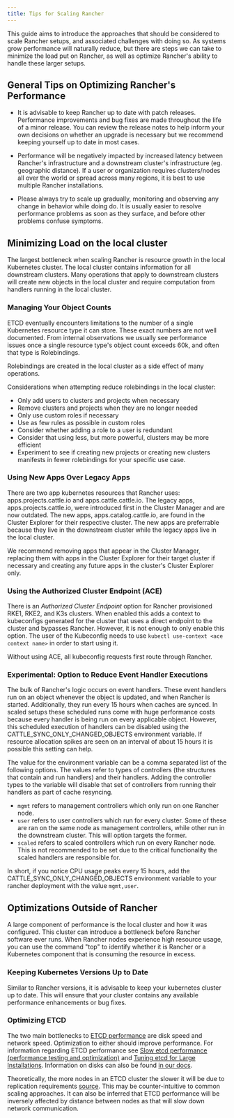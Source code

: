 ```yaml
---
title: Tips for Scaling Rancher
---
```


This guide aims to introduce the approaches that should be considered to scale Rancher setups, and associated challenges with doing so. As systems grow performance will naturally reduce, but there are steps we can take to minimize the load put on Rancher, as well as optimize Rancher's ability to handle these larger setups.

## General Tips on Optimizing Rancher's Performance
* It is advisable to keep Rancher up to date with patch releases. Performance improvements and bug fixes are made throughout the life of a minor release. You can review the release notes to help inform your own decisions on whether an upgrade is necessary but we recommend keeping yourself up to date in most cases.

* Performance will be negatively impacted by increased latency between Rancher's infrastructure and a downstream cluster's infrastructure (eg. geographic distance). If a user or organization requires clusters/nodes all over the world or spread across many regions, it is best to use multiple Rancher installations.

* Please always try to scale up gradually, monitoring and observing any change in behavior while doing do. It is usually easier to resolve performance problems as soon as they surface, and before other problems confuse symptoms. 

## Minimizing Load on the local cluster
The largest bottleneck when scaling Rancher is resource growth in the local Kubernetes cluster. The local cluster contains information for all downstream clusters. Many operations that apply to downstream clusters will create new objects in the local cluster and require computation from handlers running in the local cluster.

### Managing Your Object Counts
ETCD eventually encounters limitations to the number of a single Kubernetes resource type it can store. These exact numbers are not well documented. From internal observations we usually see performance issues once a single resource type's object count exceeds 60k, and often that type is Rolebindings.

Rolebindings are created in the local cluster as a side effect of many operations.

Considerations when attempting reduce rolebindings in the local cluster:
* Only add users to clusters and projects when necessary
* Remove clusters and projects when they are no longer needed
* Only use custom roles if necessary
* Use as few rules as possible in custom roles
* Consider whether adding a role to a user is redundant
* Consider that using less, but more powerful, clusters may be more efficient
* Experiment to see if creating new projects or creating new clusters manifests in fewer rolebindings for your specific use case.

### Using New Apps Over Legacy Apps
There are two app kubernetes resources that Rancher uses: apps.projects.cattle.io and apps.cattle.cattle.io. The legacy apps, apps.projects.cattle.io, were introduced first in the Cluster Manager and are now outdated. The new apps, apps.catalog.cattle.io, are found in the Cluster Explorer for their respective cluster. The new apps are preferrable because they live in the downstream cluster while the legacy apps live in the local cluster.

We recommend removing apps that appear in the Cluster Manager, replacing them with apps in the Cluster Explorer for their target cluster if necessary and creating any future apps in the cluster's Cluster Explorer only.

### Using the Authorized Cluster Endpoint (ACE)
There is an _Authorized Cluster Endpoint_ option for Rancher provisioned RKE1, RKE2, and K3s clusters. When enabled this adds a context to kubeconfigs generated for the cluster that uses a direct endpoint to the cluster and bypasses Rancher. However, it is not enough to only enable this option. The user of the Kubeconfig needs to use `kubectl use-context <ace context name>` in order to start using it.

Without using ACE, all kubeconfig requests first route through Rancher.

### Experimental: Option to Reduce Event Handler Executions
The bulk of Rancher's logic occurs on event handlers. These event handlers run on an object whenever the object is updated, and when Rancher is started. Additionally, they run every 15 hours when caches are synced. In scaled setups these scheduled runs come with huge performance costs because every handler is being run on every applicable object. However, this scheduled execution of handlers can be disabled using the CATTLE_SYNC_ONLY_CHANGED_OBJECTS environment variable. If resource allocation spikes are seen on an interval of about 15 hours it is possible this setting can help.

The value for the environment variable can be a comma separated list of the following options. The values refer to types of controllers (the structures that contain and run handlers) and their handlers. Adding the controller types to the variable will disable that set of controllers from running their handlers as part of cache resyncing.

* `mgmt` refers to management controllers which only run on one Rancher node.
* `user` refers to user controllers which run for every cluster. Some of these are ran on the same node as management controllers, while other run in the downstream cluster. This will option targets the former.
* `scaled` refers to scaled controllers which run on every Rancher node. This is not recommended to be set due to the critical functionality the scaled handlers are responsible for.

In short, if you notice CPU usage peaks every 15 hours, add the CATTLE_SYNC_ONLY_CHANGED_OBJECTS environment variable to your rancher deployment with the value `mgmt,user`.

## Optimizations Outside of Rancher
A large component of performance is the local cluster and how it was configured. This cluster can introduce a bottleneck before Rancher software ever runs. When Rancher nodes experience high resource usage, you can use the command "top" to identify whether it is Rancher or a Kubernetes component that is consuming the resource in excess.

### Keeping Kubernetes Versions Up to Date
Similar to Rancher versions, it is advisable to keep your kubernetes cluster up to date. This will ensure that your cluster contains any available performance enhancements or bug fixes.

### Optimizing ETCD
The two main bottlenecks to [ETCD performance](https://etcd.io/docs/v3.4/op-guide/performance/) are disk speed and network speed. Optimization to either should improve performance. For information regarding ETCD performance see [Slow etcd performance (performance testing and optimization)](https://www.suse.com/support/kb/doc/?id=000020100) and [Tuning etcd for Large Installations](https://docs.ranchermanager.rancher.io/how-to-guides/advanced-user-guides/tune-etcd-for-large-installs). Information on disks can also be found [in our docs](https://docs.Ranchermanager.Rancher.io/v2.5/pages-for-subheaders/installation-requirements#disks).

Theoretically, the more nodes in an ETCD cluster the slower it will be due to replication requirements [source](https://etcd.io/docs/v3.3/faq). This may be counter-intuitive to common scaling approaches. It can also be inferred that ETCD performance will be inversely affected by distance between nodes as that will slow down network communication.
